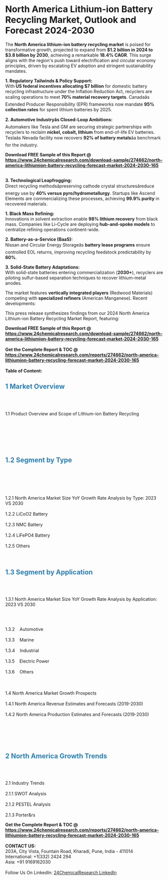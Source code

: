 <h1>North America Lithium-ion Battery Recycling Market, Outlook and Forecast 2024-2030</h1><p>The <strong>North America lithium-ion battery recycling market</strong> is poised for transformative growth, projected to expand from <strong>$1.2 billion in 2024 to $3.8 billion by 2030</strong>, achieving a remarkable <strong>18.4% CAGR</strong>. This surge aligns with the region's push toward electrification and circular economy principles, driven by escalating EV adoption and stringent sustainability mandates.</p><p><strong>1. Regulatory Tailwinds &amp; Policy Support:</strong><br>
With<b> US federal incentives allocating $7 billion</b> for domestic battery recycling infrastructure under the Inflation Reduction Act, recyclers are scaling operations to meet <b>70% material recovery targets</b>. Canadaâs Extended Producer Responsibility (EPR) frameworks now mandate <b>95% collection rates</b> for spent lithium batteries by 2025.</p><p><strong>2. Automotive Industryâs Closed-Loop Ambitions:</strong><br>
Automakers like Tesla and GM are securing strategic partnerships with recyclers to reclaim <b>nickel, cobalt, lithium</b> from end-of-life EV batteries. Teslaâs Nevada facility now recovers <b>92% of battery metals</b>âa benchmark for the industry.</p><div><b>Download FREE Sample of this Report @ 
            <a href="https://www.24chemicalresearch.com/download-sample/274662/north-america-lithiumion-battery-recycling-forecast-market-2024-2030-165">
            https://www.24chemicalresearch.com/download-sample/274662/north-america-lithiumion-battery-recycling-forecast-market-2024-2030-165</a></b></div><br><p><strong>3. Technological Leapfrogging:</strong><br>
Direct recycling methodsâpreserving cathode crystal structuresâreduce energy use by <b>40% versus pyro/hydrometallurgy</b>. Startups like Ascend Elements are commercializing these processes, achieving <b>99.9% purity</b> in recovered materials.</p><p><strong>1. Black Mass Refining:</strong><br>
Innovations in solvent extraction enable <b>98% lithium recovery</b> from black mass. Companies like Li-Cycle are deploying <b>hub-and-spoke models</b> to centralize refining operations continent-wide.</p><p><strong>2. Battery-as-a-Service (BaaS):</strong><br>
Nissan and Circular Energy Storageâs <b>battery lease programs</b> ensure controlled EOL returns, improving recycling feedstock predictability by <b>60%</b>.</p><p><strong>3. Solid-State Battery Adaptations:</strong><br>
With solid-state batteries entering commercialization (<b>2030+</b>), recyclers are piloting sulfur-based separation techniques to recover lithium-metal anodes.</p><p>The market features <b>vertically integrated players</b> (Redwood Materials) competing with <b>specialized refiners</b> (American Manganese). Recent developments:</p><p>This press release synthesizes findings from our 2024 North America Lithium-ion Battery Recycling Market Report, featuring:
</p><div><b>Download FREE Sample of this Report @ 
            <a href="https://www.24chemicalresearch.com/download-sample/274662/north-america-lithiumion-battery-recycling-forecast-market-2024-2030-165">
            https://www.24chemicalresearch.com/download-sample/274662/north-america-lithiumion-battery-recycling-forecast-market-2024-2030-165</a></b></div><br><div><b>Get the Complete Report & TOC @ 
            <a href="https://www.24chemicalresearch.com/reports/274662/north-america-lithiumion-battery-recycling-forecast-market-2024-2030-165">
            https://www.24chemicalresearch.com/reports/274662/north-america-lithiumion-battery-recycling-forecast-market-2024-2030-165</a></b></div><br>
            <b>Table of Content:</b><p><h2><strong><span style="color:#2980b9">1 Market Overview&nbsp;&nbsp;</span></strong> &nbsp;</h2><br />
<br />
<p>1.1 Product Overview and Scope of Lithium-ion Battery Recycling&nbsp;&nbsp;</p><br />
<br />
<h2>&nbsp;<br /><br />
<span style="color:#2980b9"><strong>1.2 Segment by Type&nbsp;&nbsp;</strong></span> &nbsp;</h2><br />
<br />
<p><br /><br />
1.2.1 North America Market Size YoY Growth Rate Analysis by Type: 2023 VS 2030&nbsp;&nbsp; &nbsp;<br /><br />
1.2.2 LiCoO2 Battery&nbsp;&nbsp; &nbsp;<br /><br />
1.2.3 NMC Battery<br /><br />
1.2.4 LiFePO4 Battery<br /><br />
1.2.5 Others<br /><br />
<br />
<h2><strong><span style="color:#2980b9">1.3 Segment by Application&nbsp;&nbsp; &nbsp;</span></strong></h2><br />
<br />
<p>1.3.1 North America Market Size YoY Growth Rate Analysis by Application: 2023 VS 2030&nbsp;&nbsp; &nbsp;</p><br />
<br />
<p>1.3.2&nbsp;&nbsp; &nbsp;Automotive<br /><br />
1.3.3&nbsp;&nbsp; &nbsp;Marine<br /><br />
1.3.4&nbsp;&nbsp; &nbsp;Industrial<br /><br />
1.3.5&nbsp;&nbsp; &nbsp;Electric Power<br /><br />
1.3.6&nbsp;&nbsp; &nbsp;Others<br /><br />
&nbsp;&nbsp; &nbsp;<br /><br />
1.4 North America Market Growth Prospects&nbsp;&nbsp; &nbsp;<br /><br />
1.4.1 North America Revenue Estimates and Forecasts (2019-2030)&nbsp;&nbsp; &nbsp;<br /><br />
1.4.2 North America Production Estimates and Forecasts (2019-2030)<br /><br />
&nbsp;&nbsp; &nbsp;</p><br />
<br />
<h2><strong><span style="color:#2980b9">2 North America Growth Trends&nbsp;</span></strong>&nbsp; &nbsp;</h2><br />
<br />
<p>2.1 Industry Trends&nbsp;&nbsp; &nbsp;<br /><br />
2.1.1 SWOT Analysis&nbsp;&nbsp; &nbsp;<br /><br />
2.1.2 PESTEL Analysis&nbsp;&nbsp; &nbsp;<br /><br />
2.1.3 Porter&rs</p><div><b>Get the Complete Report & TOC @ 
            <a href="https://www.24chemicalresearch.com/reports/274662/north-america-lithiumion-battery-recycling-forecast-market-2024-2030-165">
            https://www.24chemicalresearch.com/reports/274662/north-america-lithiumion-battery-recycling-forecast-market-2024-2030-165</a></b></div><br><b>CONTACT US:</b><br>
            203A, City Vista, Fountain Road, Kharadi, Pune, India - 411014<br>
            International: +1(332) 2424 294<br>
            Asia: +91 9169162030 <br><br>
            Follow Us On LinkedIn: <a href="https://www.linkedin.com/company/24chemicalresearch/">24ChemicalResearch LinkedIn</a>